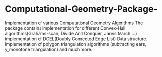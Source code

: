 # Computational-Geometry-Package-
Implementation of various Computational Geometry Algorithms 
The package contains implementation for different Convex-Hull algorithms(Grahams-scan, Divide And Conquer, Jarvis March ...)
implementation of DCEL(Doubly Connected Edge List) Data structure.
implementation of polygon triangulation algorithms (subtracting ears, y_monotone triangulation)
and much more.
